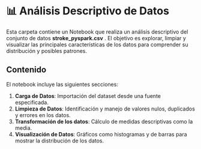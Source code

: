 # 📊 Análisis Descriptivo de Datos 

Esta carpeta contiene un Notebook que realiza un análisis descriptivo del conjunto de datos **stroke_pyspark.csv** . El objetivo es explorar, limpiar y visualizar las principales características de los datos para comprender su distribución y posibles patrones.

## Contenido

El notebook incluye las siguientes secciones:

1. **Carga de Datos**: Importación del dataset desde una fuente especificada.
2. **Limpieza de Datos**: Identificación y manejo de valores nulos, duplicados y errores en los datos.
3. **Transformación de los datos**: Cálculo de medidas descriptivas como la media.
4. **Visualización de Datos**: Gráficos como histogramas y de barras para mostrar la distribución de los datos.



